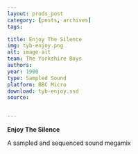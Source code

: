 ```yaml
---
layout: prods_post
category: [posts, archives]
tags: 

title: Enjoy The Silence
img: tyb-enjoy.png
alt: image-alt
team: The Yorkshire Boys
authors: 
year: 1990
type: Sampled Sound
platform: BBC Micro
download: tyb-enjoy.ssd
source: 


---
```


**Enjoy The Silence**

A sampled and sequenced sound megamix

